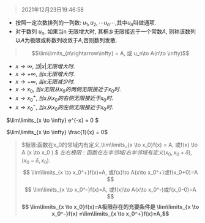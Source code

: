 <!--
 * @Author: your name
 * @Date: 2021-12-20 17:47:35
 * @LastEditTime: 2021-12-23 19:54:45
 * @LastEditors: Please set LastEditors
 * @Description: 打开koroFileHeader查看配置 进行设置: https://github.com/OBKoro1/koro1FileHeader/wiki/%E9%85%8D%E7%BD%AE
 * @FilePath: /markdown/其他/test.md
  
-->
>2021年12月23日19:46:58

* 按照一定次数排列的一列数: $u_1, u_2,\cdots u_n \cdots ,$其中$u_n$叫做通项.
* 对于数列 $u_n$, 如果当n 无限增大时, 其桐乡无限接近于一个常数$A$, 则称该数列以$A$为极限或称数列收敛于$A$,否则数列发散.

>$$\lim\limits_{n\rightarrow\infty} = A, 或 u_n\to A(n\to \infty)$$

*  $x\to \infty,当 \vert x\vert 无限增大时$.
*  $x\to +\infty,当  x 无限增大时$.
*  $x\to -\infty,当  x 无限减少时$.
*  $x\to x_0,当  x 无限从x_0的两侧无限接近于x_0时$.
*  $x\to x_0^+,当x从x_0的右侧无限接近于x_0时$.
*  $x\to x_0^-,当  x 从x_0的左侧无限接近于x_0时$.



$\lim\limits_{x \to \infty} e^{-x} = 0 $

$\lim\limits_{x \to \infty} \frac{1}{x} = 0$ 

>$极限:函数在x_0的邻域内有定义,\lim\limits_{x \to x_0}f(x) = A, 或f(x) \to A (x \to x_0 ).$
>$左右极限: 函数在左半邻域/右半邻域有定义(x_0, x_0 + \delta), (x_0 - \delta, x_0).$
$$ \lim\limits_{x \to x_0^+}f(x)=A, 或f(x)\to A(x\to x_0^+)或f(x_0+0)=A $$
$$ \lim\limits_{x \to x_0^-}f(x)=A, 或f(x)\to A(x\to x_0^-)或f(x_0-0)=A $$
**$$ \lim\limits_{x \to x_0}f(x)=A极限存在的充要条件是 \lim\limits_{x \to x_0^-}f(x) =\lim\limits_{x \to x_0^+}f(x)=A,$$**



